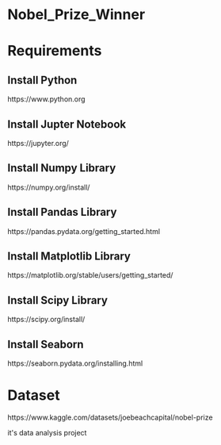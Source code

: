 # Nobel_Prize_Winner
<h1>Requirements</h1>
<h2> Install Python </h2> https://www.python.org <br>
<h2>Install  Jupter Notebook </h2> https://jupyter.org/ <br>
<h2> Install Numpy Library </h2> https://numpy.org/install/ <br>
<h2>Install  Pandas Library </h2> https://pandas.pydata.org/getting_started.html <br>
<h2> Install Matplotlib Library </h2> https://matplotlib.org/stable/users/getting_started/ <br>
<h2>Install  Scipy Library </h2>  https://scipy.org/install/ <br>
<h2> Install Seaborn  </h2> https://seaborn.pydata.org/installing.html <br>
<h1>Dataset</h1> https://www.kaggle.com/datasets/joebeachcapital/nobel-prize
<br> <p> it's data analysis project</p>
